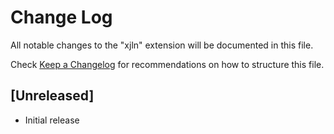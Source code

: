 # Change Log

All notable changes to the "xjln" extension will be documented in this file.

Check [Keep a Changelog](http://keepachangelog.com/) for recommendations on how to structure this file.

## [Unreleased]

- Initial release
